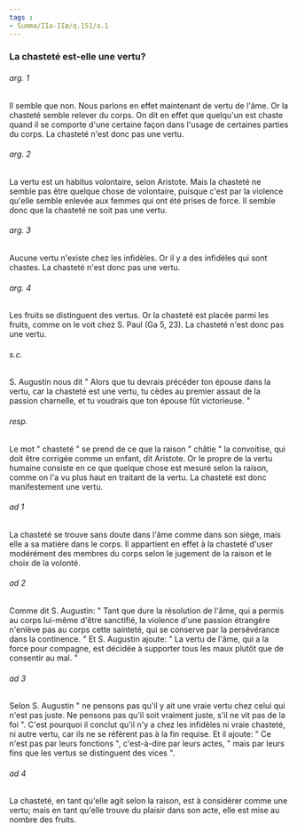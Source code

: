 ```yaml
---
tags : 
- Summa/IIa-IIæ/q.151/a.1
---
```


### La chasteté est-elle une vertu?

###### arg. 1
Il semble que non. Nous parlons en effet maintenant de vertu de l'âme. Or la chasteté semble relever du corps. On dit en effet que quelqu'un est chaste quand il se comporte d'une certaine façon dans l'usage de certaines parties du corps. La chasteté n'est donc pas une vertu. 

###### arg. 2
La vertu est un habitus volontaire, selon Aristote. Mais la chasteté ne semble pas être quelque chose de volontaire, puisque c'est par la violence qu'elle semble enlevée aux femmes qui ont été prises de force. Il semble donc que la chasteté ne soit pas une vertu. 

###### arg. 3
Aucune vertu n'existe chez les infidèles. Or il y a des infidèles qui sont chastes. La chasteté n'est donc pas une vertu. 

###### arg. 4
Les fruits se distinguent des vertus. Or la chasteté est placée parmi les fruits, comme on le voit chez S. Paul (Ga 5, 23). La chasteté n'est donc pas une vertu. 

###### s.c.
S. Augustin nous dit " Alors que tu devrais précéder ton épouse dans la vertu, car la chasteté est une vertu, tu cèdes au premier assaut de la passion charnelle, et tu voudrais que ton épouse fût victorieuse. " 

###### resp.
Le mot " chasteté " se prend de ce que la raison " châtie " la convoitise, qui doit être corrigée comme un enfant, dit Aristote. Or le propre de la vertu humaine consiste en ce que quelque chose est mesuré selon la raison, comme on l'a vu plus haut en traitant de la vertu. La chasteté est donc manifestement une vertu. 

###### ad 1
La chasteté se trouve sans doute dans l'âme comme dans son siège, mais elle a sa matière dans le corps. Il appartient en effet à la chasteté d'user modérément des membres du corps selon le jugement de la raison et le choix de la volonté. 

###### ad 2
Comme dit S. Augustin: " Tant que dure la résolution de l'âme, qui a permis au corps lui-même d'être sanctifié, la violence d'une passion étrangère n'enlève pas au corps cette sainteté, qui se conserve par la persévérance dans la continence. " Et S. Augustin ajoute: " La vertu de l'âme, qui a la force pour compagne, est décidée à supporter tous les maux plutôt que de consentir au mal. " 

###### ad 3
Selon S. Augustin " ne pensons pas qu'il y ait une vraie vertu chez celui qui n'est pas juste. Ne pensons pas qu'il soit vraiment juste, s'il ne vit pas de la foi ". C'est pourquoi il conclut qu'il n'y a chez les infidèles ni vraie chasteté, ni autre vertu, car ils ne se réfèrent pas à la fin requise. Et il ajoute: " Ce n'est pas par leurs fonctions ", c'est-à-dire par leurs actes, " mais par leurs fins que les vertus se distinguent des vices ". 

###### ad 4
La chasteté, en tant qu'elle agit selon la raison, est à considérer comme une vertu; mais en tant qu'elle trouve du plaisir dans son acte, elle est mise au nombre des fruits. 

